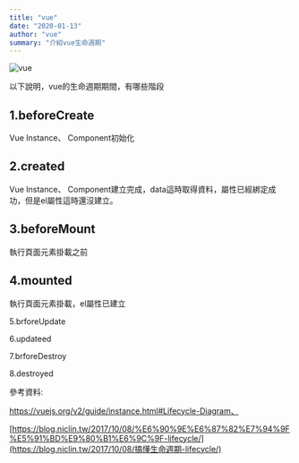 ```yaml
---
title: "vue"
date: "2020-01-13"
author: "vue"
summary: "介紹vue生命週期"
---
```




![vue](C:\xampp\htdocs\markdown_note\assets\images\vue.png)



以下說明，vue的生命週期期間，有哪些階段

## 1.beforeCreate

Vue Instance、 Component初始化



## 2.created

Vue Instance、 Component建立完成，data這時取得資料，屬性已經綁定成功，但是el屬性這時還沒建立。



## 3.beforeMount

執行頁面元素掛載之前



## 4.mounted

執行頁面元素掛載，el屬性已建立



5.brforeUpdate

6.updateed

7.brforeDestroy

8.destroyed



參考資料:

https://vuejs.org/v2/guide/instance.html#Lifecycle-Diagram、

[https://blog.niclin.tw/2017/10/08/%E6%90%9E%E6%87%82%E7%94%9F%E5%91%BD%E9%80%B1%E6%9C%9F-lifecycle/](https://blog.niclin.tw/2017/10/08/搞懂生命週期-lifecycle/)



